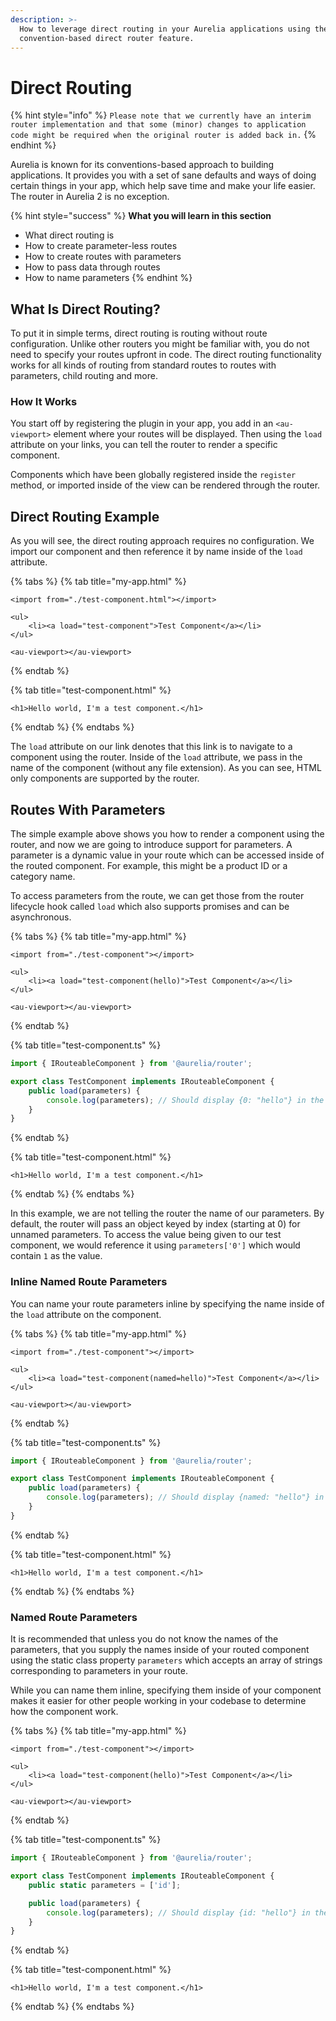 ```yaml
---
description: >-
  How to leverage direct routing in your Aurelia applications using the
  convention-based direct router feature.
---
```


# Direct Routing

{% hint style="info" %}
`Please note that we currently have an interim router implementation and that some (minor) changes to application code might be required when the original router is added back in.`
{% endhint %}

Aurelia is known for its conventions-based approach to building applications. It provides you with a set of sane defaults and ways of doing certain things in your app, which help save time and make your life easier. The router in Aurelia 2 is no exception.

{% hint style="success" %}
**What you will learn in this section**

* What direct routing is
* How to create parameter-less routes
* How to create routes with parameters
* How to pass data through routes
* How to name parameters
{% endhint %}

## What Is Direct Routing?

To put it in simple terms, direct routing is routing without route configuration. Unlike other routers you might be familiar with, you do not need to specify your routes upfront in code. The direct routing functionality works for all kinds of routing from standard routes to routes with parameters, child routing and more.

### How It Works

You start off by registering the plugin in your app, you add in an `<au-viewport>` element where your routes will be displayed. Then using the `load` attribute on your links, you can tell the router to render a specific component.

Components which have been globally registered inside the `register` method, or imported inside of the view can be rendered through the router.

## Direct Routing Example

As you will see, the direct routing approach requires no configuration. We import our component and then reference it by name inside of the `load` attribute.

{% tabs %}
{% tab title="my-app.html" %}
```markup
<import from="./test-component.html"></import>

<ul>
    <li><a load="test-component">Test Component</a></li>
</ul>

<au-viewport></au-viewport>
```
{% endtab %}

{% tab title="test-component.html" %}
```markup
<h1>Hello world, I'm a test component.</h1>
```
{% endtab %}
{% endtabs %}

The `load` attribute on our link denotes that this link is to navigate to a component using the router. Inside of the `load` attribute, we pass in the name of the component \(without any file extension\). As you can see, HTML only components are supported by the router.

## Routes With Parameters

The simple example above shows you how to render a component using the router, and now we are going to introduce support for parameters. A parameter is a dynamic value in your route which can be accessed inside of the routed component. For example, this might be a product ID or a category name.

To access parameters from the route, we can get those from the router lifecycle hook called `load` which also supports promises and can be asynchronous.

{% tabs %}
{% tab title="my-app.html" %}
```markup
<import from="./test-component"></import>

<ul>
    <li><a load="test-component(hello)">Test Component</a></li>
</ul>

<au-viewport></au-viewport>
```
{% endtab %}

{% tab title="test-component.ts" %}
```typescript
import { IRouteableComponent } from '@aurelia/router';

export class TestComponent implements IRouteableComponent {
    public load(parameters) {
        console.log(parameters); // Should display {0: "hello"} in the browser developer tools console
    }
}
```
{% endtab %}

{% tab title="test-component.html" %}
```markup
<h1>Hello world, I'm a test component.</h1>
```
{% endtab %}
{% endtabs %}

In this example, we are not telling the router the name of our parameters. By default, the router will pass an object keyed by index \(starting at 0\) for unnamed parameters. To access the value being given to our test component, we would reference it using `parameters['0']` which would contain `1` as the value.

### **Inline Named Route Parameters**

You can name your route parameters inline by specifying the name inside of the `load` attribute on the component.

{% tabs %}
{% tab title="my-app.html" %}
```markup
<import from="./test-component"></import>

<ul>
    <li><a load="test-component(named=hello)">Test Component</a></li>
</ul>

<au-viewport></au-viewport>
```
{% endtab %}

{% tab title="test-component.ts" %}
```typescript
import { IRouteableComponent } from '@aurelia/router';

export class TestComponent implements IRouteableComponent {
    public load(parameters) {
        console.log(parameters); // Should display {named: "hello"} in the browser developer tools console
    }
}
```
{% endtab %}

{% tab title="test-component.html" %}
```markup
<h1>Hello world, I'm a test component.</h1>
```
{% endtab %}
{% endtabs %}

### **Named Route Parameters**

It is recommended that unless you do not know the names of the parameters, that you supply the names inside of your routed component using the static class property `parameters` which accepts an array of strings corresponding to parameters in your route.

While you can name them inline, specifying them inside of your component makes it easier for other people working in your codebase to determine how the component work.

{% tabs %}
{% tab title="my-app.html" %}
```markup
<import from="./test-component"></import>

<ul>
    <li><a load="test-component(hello)">Test Component</a></li>
</ul>

<au-viewport></au-viewport>
```
{% endtab %}

{% tab title="test-component.ts" %}
```typescript
import { IRouteableComponent } from '@aurelia/router';

export class TestComponent implements IRouteableComponent {
    public static parameters = ['id'];

    public load(parameters) {
        console.log(parameters); // Should display {id: "hello"} in the browser developer tools console
    }
}
```
{% endtab %}

{% tab title="test-component.html" %}
```markup
<h1>Hello world, I'm a test component.</h1>
```
{% endtab %}
{% endtabs %}

